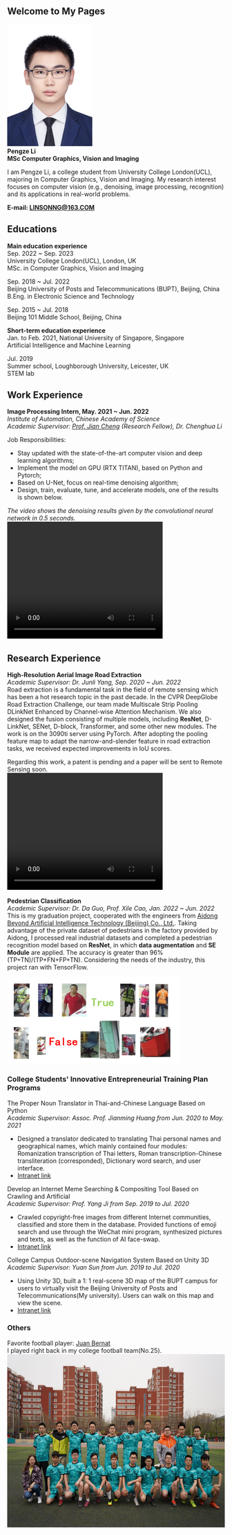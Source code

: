 ## Welcome to My Pages
<!---
-->
<img src="pic.png" class="img-rounded" width="197" height="281" alt="Sorry...something wrong with the picture."/><br/>
**Pengze Li**<br>
**MSc Computer Graphics, Vision and Imaging**<br>



I am Pengze Li, a college student from University College London(UCL), majoring in Computer Graphics, Vision and Imaging. My research interest focuses on computer vision (e.g., denoising, image processing, recognition) and its applications in real-world problems.



**E-mail: LINSONNG@163.COM**<br>


## Educations
**Main education experience**<br>
Sep. 2022 ~ Sep. 2023<br>
University College London(UCL), London, UK<br>
MSc. in Computer Graphics, Vision and Imaging<br>


Sep. 2018 ~ Jul. 2022<br>
Beijing University of Posts and Telecommunications (BUPT), Beijing, China<br>
B.Eng. in Electronic Science and Technology <br>

Sep. 2015 ~ Jul. 2018<br>
Beijing 101 Middle School, Beijing, China<br>

**Short-term education experience**<br>
Jan. to Feb. 2021, National University of Singapore, Singapore<br>
Artificial Intelligence and Machine Learning<br>

Jul. 2019<br>
Summer school, Loughborough University, Leicester, UK<br>
STEM lab

## Work Experience
**Image Processing Intern, May. 2021 ~ Jun. 2022** <br>
_Institute of Automation, Chinese Academy of Science_<br>
_Academic Supervisor: <a target="_blank" href="https://scholar.google.com/citations?user=o8PT69EAAAAJ&hl=zh-CN">Prof. Jian Cheng</a> (Research Fellow), Dr. Chenghua Li_<br>

Job Responsibilities:<br>
* Stay updated with the state-of-the-art computer vision and deep learning algorithms;<br>
* Implement the model on GPU (RTX TITAN), based on Python and Pytorch;<br>
* Based on U-Net, focus on real-time denoising algorithm;<br>
* Design, train, evaluate, tune, and accelerate models, one of the results is shown below.<br>

_The video shows the denoising results given by the convolutional neural network in 0.5 seconds._<br>
<video width="360" height="270" controls>
    <source src="snowboard1.mp4" type="video/mp4">
    Your browser does not support the video tag. Maybe try to switch to Google Chrome.
</video>


## Research Experience
**High-Resolution Aerial Image Road Extraction**<br>
_Academic Supervisor: Dr. Junli Yang, Sep. 2020 ~ Jun. 2022_<br> 
Road extraction is a fundamental task in the field of remote sensing which has been a hot research topic in the past decade. In the CVPR DeepGlobe Road Extraction Challenge, our team made Multiscale Strip Pooling DLinkNet Enhanced by Channel-wise Attention Mechanism. We also designed the fusion consisting of multiple models, including **ResNet**, D-LinkNet, SENet, D-block, Transformer, and some other new modules. The work is on the 3090ti server using PyTorch. After adopting the pooling feature map to adapt the narrow-and-slender feature in road extraction tasks, we received expected improvements in IoU scores. <br>

Regarding this work, a patent is pending and a paper will be sent to Remote Sensing soon.<br>
<video width="360" height="270" controls>
    <source src="RoadExtraction.mp4" type="video/mp4">
    Your browser does not support the video tag. Maybe try to switch to Google Chrome.
</video>
<br>

**Pedestrian Classification**<br>
_Academic Supervisor: Dr. Da Guo, Prof. Xile Cao, Jan. 2022 ~ Jun. 2022_ <br> 
This is my graduation project, cooperated with the engineers from <a target="_blank" href="https://www.aidong-ai.com/">Aidong Beyond Artificial Intelligence Technology (Beijing) Co., Ltd.</a>. Taking advantage of the private dataset of pedestrians in the factory provided by Aidong, I processed real industrial datasets and completed a pedestrian recognition model based on **ResNet**, in which **data augmentation** and **SE Module** are applied. The accuracy is greater than 96% (TP+TN)/(TP+FN+FP+TN). Considering the needs of the industry, this project ran with TensorFlow.

<img src="HumanData.jpg" class="img-rounded" width="400" height="200" alt="Sorry...something wrong with the picture."/><br/>

### College Students' Innovative Entrepreneurial Training Plan Programs

The Proper Noun Translator in Thai-and-Chinese Language Based on Python<br>
_Academic Supervisor: Assoc. Prof. Jianming Huang from Jun. 2020 to May. 2021_<br>
* Designed a translator dedicated to translating Thai personal names and geographical names, which mainly contained four modules: Romanization transcription of Thai letters, Roman transcription-Chinese transliteration (corresponded), Dictionary word search, and user interface.
* <a target="_blank" href="https://win.bupt.edu.cn/program.do?id=2559">Intranet link</a>

Develop an Internet Meme Searching & Compositing Tool Based on Crawling and Artificial <br>
_Academic Supervisor: Prof. Yang Ji from Sep. 2019 to Jul. 2020_<br>
* Crawled copyright-free images from different Internet communities, classified and store them in the database. Provided functions of emoji search and use through the WeChat mini program, synthesized pictures and texts, as well as the function of AI face-swap.
* <a target="_blank" href="https://win.bupt.edu.cn/program.do?id=1672">Intranet link</a>


College Campus Outdoor-scene Navigation System Based on Unity 3D<br>
_Academic Supervisor: Yuan Sun from Jun. 2019 to Jul. 2020_<br>
* Using Unity 3D, built a 1: 1 real-scene 3D map of the BUPT campus for users to virtually visit the Beijing University of Posts and Telecommunications(My university). Users can walk on this map and view the scene.
* <a target="_blank" href="https://win.bupt.edu.cn/program.do?id=1179">Intranet link</a>


### Others
Favorite football player: <a target="_blank" href="https://en.wikipedia.org/wiki/Juan_Bernat">Juan Bernat</a><br>
I played right back in my college football team(No.25).<br>
<img src="Collegeteam.JPG" class="img-rounded" width="600" height="400" alt="Something wrong with the picture!"/><br/>
